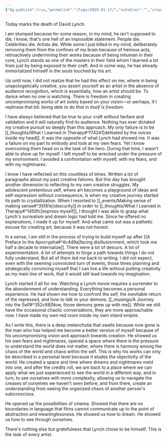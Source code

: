```yaml
---
{"dg-publish":true,"permalink":"/logs/2025-01-17/","noteIcon":"","created":"2025-01-17"}
---
```


Today marks the death of David Lynch.

I am stumped because for some reason, in my mind, he isn't supposed to die. I know, that's one hell of an impossible statement. People die. Celebrities die. Artists die. While some I just killed in my mind, deliberately removing them from the confines of my brain because of heinous acts, retroactively undermining their works because of being inhuman in their core, Lynch stands as one of the masters in their field whom I learned a lot from just by being exposed to their craft. And in some way, he has already immortalized himself in the souls touched by his art.

Up until now, I did not realize that he had this effect on me, where in being unapologetically creative, you assert yourself as an artist in the absence of audience recognition, which is essentially, how an artist should be. To dance when no one is watching. There is freedom in creating uncompromising works of art solely based on your vision—or perhaps, if I rephrase that bit: *being able to do that in itself is freedom.*

I have always believed that be true to your craft without fanfare and validation and it will naturally find its audience. Nothing has ever dictated my creative pursuit so deeply than this approach. My only failure is to be [[_thoughts/What I Learned in Therapy#^f74241\|defeated by the voices inside my head]]. It was the opposite of what Lynch had showed me. It was a failure on my part to embody and look at my own fears. Yet I know overcoming them head on is the task of the hero. During that time, I wasn't able to show up for myself. I left myself to be wrecked under the pressure of my environment. I avoided a confrontation with myself, with my fears, and with my nightmares.

I know I have reflected on this countless of times. Written a lot of paragraphs about my past creative failures. But this day has brought another dimension to reflecting to my own creative struggles. My adolescent pretentious self, where art becomes a playground of ideas and self-expression without consequence, is when my creative journey started its path to crystallization. When I resorted to [[_events/Making sense of making sense#^35f81e\|obscurity]] in order to [[_thoughts/What I Learned in Therapy#^1450fc\|express myself]], I thought I was able to grasp what Lynch's surrealism and dream logic had told me. Since he offered no explanations, I made it up for myself. And what came out was a pathetic excuse for creating art, because it was not honest.

In a sense, I am still in the process of trying to build myself up after [[A Preface to the Apocrypha#^4c4d9a\|facing disillusionment, which took me half a decade to internalize]]. There were a lot of detours. A lot of experimentation. A lot of attempts to forge a path towards things I do not fully understand. But all of them led me back to writing. I did not expect, even with the seeming convoluted turn of events, those times planning and strategically convincing myself that I can live a life without putting creativity as my main line of work, that it would still lead towards my imagination.

Lynch started it all for me. Watching a Lynch movie requires a surrender to the abandonment of understanding. Everything becomes a personal experience. He had shown me how to confront the self, the inevitable return of the repressed, and how to talk to your demons. [[_musings/A Journey into the Self#^352c68\|Now, those demons grew up with me]]. While we still have the occasional chaotic conversations, they are more approachable now. I have made my own red room inside my own inland empire.

As I write this, there is a deep melancholia that swells because now gone is the man who has helped me become a better version of myself because of his uncompromising vision and approach towards creation. He showed us his own fears and nightmares, opened a space where there is the pressure to understand the world does not matter, where there is harmony among the chaos of the world and chaos within the self. This is why his works can only be described in a personal level because it eludes the objectivity of the world. He created a space and time where dreams and nightmares meld into one, and after the credits roll, we are back to a place where we can apply what we just experienced to see the world in a different way, and in turn, to see ourselves with more complexity, allowing us to navigate the creases of ourselves we haven't seen before, and from there, create an understanding from seeing the organized chaos of another person's subconscious.

He opened up the possibilities of cinema. Showed that there are no boundaries in language that films cannot communicate up to the point of abstraction and meaninglessness. He showed us how to dream. He showed us how to see through ourselves.

There's nothing else but gratefulness that Lynch chose to be himself. This is the task of every artist.